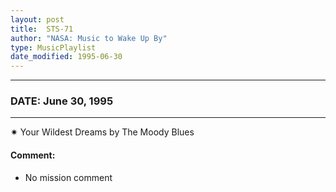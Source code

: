 ```yaml
---
layout: post
title:  STS-71
author: "NASA: Music to Wake Up By"
type: MusicPlaylist
date_modified: 1995-06-30
---
```


----
### DATE: June 30, 1995
----
✷ Your Wildest Dreams by The Moody Blues

#### Comment:
* No mission comment
